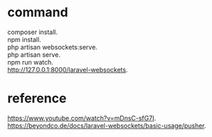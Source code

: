 # command
composer install.  
npm install.  
php artisan websockets:serve.  
php artisan serve.  
npm run watch.  
http://127.0.0.1:8000/laravel-websockets.  

# reference
https://www.youtube.com/watch?v=mDnsC-sfG7I.  
https://beyondco.de/docs/laravel-websockets/basic-usage/pusher.  
